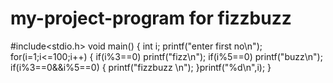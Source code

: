 # my-project-program for fizzbuzz 
#include<stdio.h>
void main()
{
int i;
printf("enter first no\n");
for(i=1;i<=100;i++)
{
if(i%3==0)
printf("fizz\n");
if(i%5==0)
printf("buzz\n");
if(i%3==0&&i%5==0)
{
printf("fizzbuzz \n");
}printf("%d\n",i);
}
